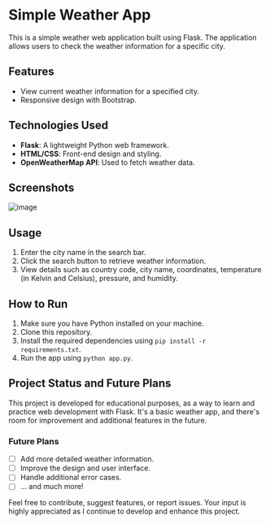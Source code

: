 # Simple Weather App

This is a simple weather web application built using Flask. The application allows users to check the weather information for a specific city.

## Features

- View current weather information for a specified city.
- Responsive design with Bootstrap.

## Technologies Used

- **Flask**: A lightweight Python web framework.
- **HTML/CSS**: Front-end design and styling.
- **OpenWeatherMap API**: Used to fetch weather data.

## Screenshots

![image](https://github.com/Nikhil7787/Flask-apps/assets/123885552/226c21a6-8900-4d04-9051-142673de9118)



## Usage

1. Enter the city name in the search bar.
2. Click the search button to retrieve weather information.
3. View details such as country code, city name, coordinates, temperature (in Kelvin and Celsius), pressure, and humidity.

## How to Run

1. Make sure you have Python installed on your machine.
2. Clone this repository.
3. Install the required dependencies using `pip install -r requirements.txt`.
4. Run the app using `python app.py`.

## Project Status and Future Plans

This project is developed for educational purposes, as a way to learn and practice web development with Flask. It's a basic weather app, and there's room for improvement and additional features in the future.

### Future Plans

- [ ] Add more detailed weather information.
- [ ] Improve the design and user interface.
- [ ] Handle additional error cases.
- [ ] ... and much more!

Feel free to contribute, suggest features, or report issues. Your input is highly appreciated as I continue to develop and enhance this project.
